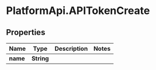# PlatformApi.APITokenCreate

## Properties

Name | Type | Description | Notes
------------ | ------------- | ------------- | -------------
**name** | **String** |  |

